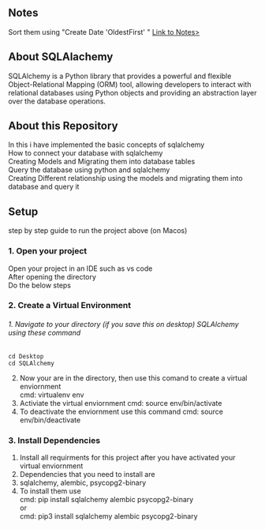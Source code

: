 ## Notes
Sort them using "Create Date 'OldestFirst' " 
<a href = "https://notebook.zoho.com/app/index.html#/shared/notebooks/r5oy24127762f107a46b281cc48001b06e11b/notecards">Link to Notes></a>

## About SQLAlachemy
SQLAlchemy is a Python library that provides a powerful and flexible Object-Relational Mapping (ORM) tool, allowing developers to interact with relational databases using Python objects and providing an abstraction layer over the database operations.

## About this Repository
In this i have implemented the basic concepts of sqlalchemy <br>
How to connect your database with sqlalchemy <br>
Creating Models and Migrating them into database tables <br>
Query the database using python and sqlalchemy <br>
Creating Different relationship using the models and migrating them into database and query it<br>

## Setup 
step by step guide to run the project above (on Macos)<br>

### 1. Open your project
Open your project in an IDE such as vs code<br> 
After opening the directory <br>
Do the below steps <br>

### 2. Create a Virtual Environment
###### 1. Navigate to your directory (if you save this on desktop) SQLAlchemy using these command<br>
    cd Desktop
    cd SQLAlchemy
2. Now your are in the directory, then use this comand to create a virtual enviornment<br>
  cmd: virtualenv env<br>
3. Activiate the virtual enviornment
  cmd: source env/bin/activate
4. To deactivate the enviornment use this command
  cmd: source env/bin/deactivate 

### 3. Install Dependencies
1. Install all requirments for this project after you have activated your virtual enviornment<br>
2. Dependencies that you need to install are <br>
3. sqlalchemy, alembic, psycopg2-binary<br>
4. To install them use <br>
  cmd: pip install sqlalchemy alembic psycopg2-binary <br>
                          or<br>
  cmd: pip3 install sqlalchemy alembic psycopg2-binary<br>

